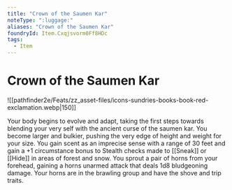 ```yaml
---
title: "Crown of the Saumen Kar"
noteType: ":luggage:"
aliases: "Crown of the Saumen Kar"
foundryId: Item.Cxqjsvorm0Ff8HDc
tags:
  - Item
---
```


# Crown of the Saumen Kar
![[pathfinder2e/Feats/zz_asset-files/icons-sundries-books-book-red-exclamation.webp|150]]

Your body begins to evolve and adapt, taking the first steps towards blending your very self with the ancient curse of the saumen kar. You become larger and bulkier, pushing the very edge of height and weight for your size. You gain scent as an imprecise sense with a range of 30 feet and gain a +1 circumstance bonus to Stealth checks made to [[Sneak]] or [[Hide]] in areas of forest and snow. You sprout a pair of horns from your forehead, gaining a horns unarmed attack that deals 1d8 bludgeoning damage. Your horns are in the brawling group and have the shove and trip traits.
